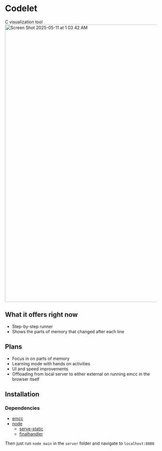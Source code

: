 # Codelet

C visualization tool
<img width="917" alt="Screen Shot 2025-05-11 at 1 03 42 AM" src="https://github.com/user-attachments/assets/c490be5a-9f77-491a-bac3-62a9984e0e36" />

## What it offers right now
* Step-by-step runner
* Shows the parts of memory that changed after each line

## Plans
* Focus in on parts of memory
* Learning mode with hands on activities
* UI and speed improvements
* Offloading from local server to either external on running emcc in the browser itself

## Installation
### Dependencies
* [emcc](https://emscripten.org/docs/getting_started/downloads.html)
* [node](https://nodejs.org/en/download)
    * [serve-static](https://www.npmjs.com/package/serve-static)
    * [finalhandler](https://www.npmjs.com/package/finalhandler)

Then just run `node main` in the `server` folder and navigate to `localhost:8080`